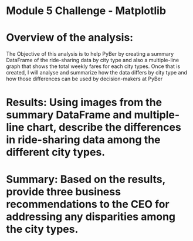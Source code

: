 # Module 5 Challenge - Matplotlib
# Overview of the analysis: 
The Objective of this analysis is to help PyBer by creating a summary DataFrame of the ride-sharing data by city type and also a multiple-line graph that shows the total weekly fares for each city types. Once that is created, I will analyse and summarize how the data differs by city type and how those differences can be used by decision-makers at PyBer
# Results: Using images from the summary DataFrame and multiple-line chart, describe the differences in ride-sharing data among the different city types.
# Summary: Based on the results, provide three business recommendations to the CEO for addressing any disparities among the city types.
